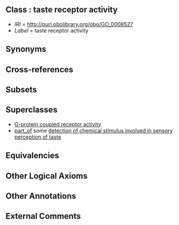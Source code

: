 
## Class : taste receptor activity

 * *IRI* = http://purl.obolibrary.org/obo/GO_0008527
 * *Label* = taste receptor activity

## Synonyms


## Cross-references


## Subsets


## Superclasses

 * [G-protein coupled receptor activity](../../GO/30/GO_0004930.md)
 * [part_of](../../BFO/50/BFO_0000050.md) some [detection of chemical stimulus involved in sensory perception of taste](../../GO/12/GO_0050912.md)

## Equivalencies


## Other Logical Axioms


## Other Annotations


## External Comments

